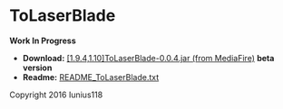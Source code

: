 # ToLaserBlade

__Work In Progress__

+ **Download:** [[1.9.4,1.10]ToLaserBlade-0.0.4.jar (from MediaFire)](http://www.mediafire.com/download/ijfi6k3m3pjgxsf) **beta version**
+ **Readme:** [README_ToLaserBlade.txt](https://github.com/Iunius118/ToLaserBlade/blob/master/src/main/resources/README_ToLaserBlade.txt)

Copyright 2016 Iunius118
